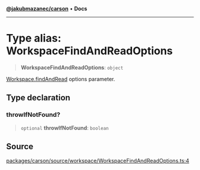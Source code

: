 [**@jakubmazanec/carson**](../README.md) • **Docs**

---

# Type alias: WorkspaceFindAndReadOptions

> **WorkspaceFindAndReadOptions**: `object`

[Workspace.findAndRead](../classes/Workspace.md#findandread) options parameter.

## Type declaration

### throwIfNotFound?

> `optional` **throwIfNotFound**: `boolean`

## Source

[packages/carson/source/workspace/WorkspaceFindAndReadOptions.ts:4](https://github.com/jakubmazanec/tools/blob/2f8bfe433bf76006231c1e3b5197238029672b8c/packages/carson/source/workspace/WorkspaceFindAndReadOptions.ts#L4)
